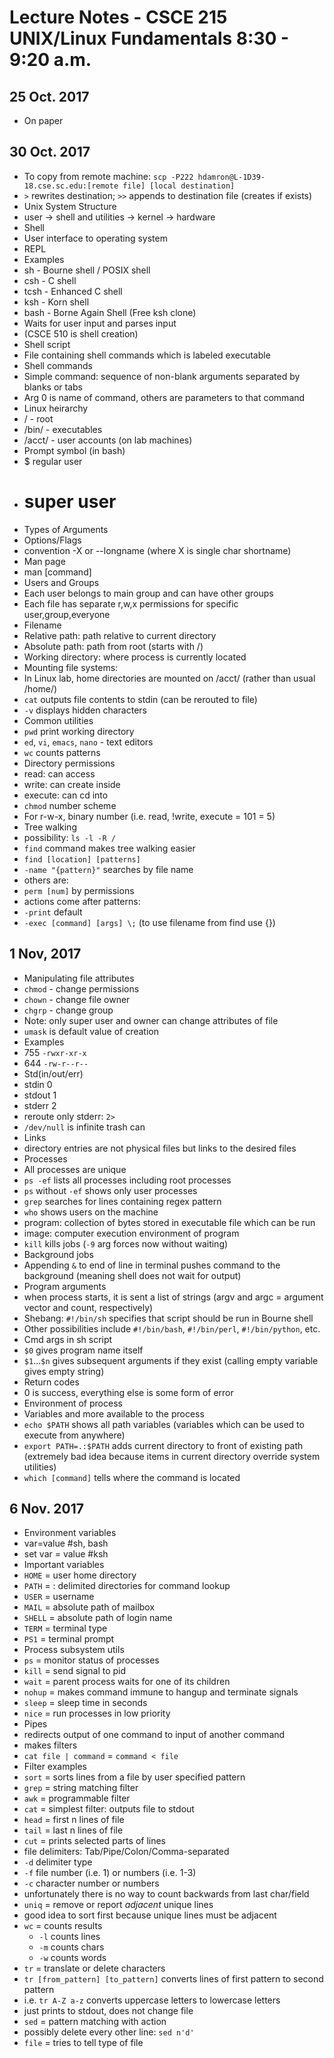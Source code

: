 Lecture Notes - CSCE 215 UNIX/Linux Fundamentals 8:30 - 9:20 a.m.
=================================================================

## 25 Oct. 2017
* On paper

## 30 Oct. 2017
* To copy from remote machine: `scp -P222 hdamron@L-1D39-18.cse.sc.edu:[remote file] [local destination]`
* `>` rewrites destination; `>>` appends to destination file (creates if exists)
* Unix System Structure
 * user -> shell and utilities -> kernel -> hardware
* Shell
 * User interface to operating system
 * REPL
 * Examples
  * sh - Bourne shell / POSIX shell
  * csh - C shell
  * tcsh - Enhanced C shell
  * ksh - Korn shell
  * bash - Borne Again Shell (Free ksh clone)
 * Waits for user input and parses input
 * (CSCE 510 is shell creation)
* Shell script
 * File containing shell commands which is labeled executable
* Shell commands
 * Simple command: sequence of non-blank arguments separated by blanks or tabs
  * Arg 0 is name of command, others are parameters to that command
* Linux heirarchy
 * / - root
 * /bin/ - executables
 * /acct/ - user accounts (on lab machines)
* Prompt symbol (in bash)
 * $ regular user
 * # super user
* Types of Arguments
 * Options/Flags
  * convention -X or --longname (where X is single char shortname)
* Man page
 * man [command]
* Users and Groups
 * Each user belongs to main group and can have other groups
 * Each file has separate r,w,x permissions for specific user,group,everyone
* Filename
 * Relative path: path relative to current directory
 * Absolute path: path from root (starts with /)
* Working directory: where process is currently located
* Mounting file systems:
 * In Linux lab, home directories are mounted on /acct/ (rather than usual /home/)
* `cat` outputs file contents to stdin (can be rerouted to file)
 * `-v` displays hidden characters
* Common utilities
 * `pwd` print working directory
 * `ed`, `vi`, `emacs`, `nano` - text editors
 * `wc` counts patterns
* Directory permissions
 * read: can access
 * write: can create inside
 * execute: can cd into
* `chmod` number scheme
 * For r-w-x, binary number (i.e. read, !write, execute = 101 = 5)
* Tree walking
 * possibility: `ls -l -R /`
* `find` command makes tree walking easier
 * `find [location] [patterns]`
  * `-name "{pattern}"` searches by file name
  * others are:
   * `perm [num]` by permissions
  * actions come after patterns:
   * `-print` default
   * `-exec [command] [args] \;` (to use filename from find use {})


## 1 Nov, 2017
* Manipulating file attributes
 * `chmod` - change permissions
 * `chown` - change file owner
 * `chgrp` - change group
 * Note: only super user and owner can change attributes of file
 * `umask` is default value of creation
 * Examples
  * 755 `-rwxr-xr-x`
  * 644 `-rw-r--r--`
* Std(in/out/err)
 * stdin 0
 * stdout 1
 * stderr 2
 * reroute only stderr: `2>`
 * `/dev/null` is infinite trash can
* Links
 * directory entries are not physical files but links to the desired files
* Processes
 * All processes are unique
 * `ps -ef` lists all processes including root processes
  * `ps` without `-ef` shows only user processes
 * `grep` searches for lines containing regex pattern
 * `who` shows users on the machine
 * program: collection of bytes stored in executable file which can be run
 * image: computer execution environment of program
 * `kill` kills jobs (`-9` arg forces now without waiting)
* Background jobs
 * Appending `&` to end of line in terminal pushes command to the background (meaning shell does not wait for output)
* Program arguments
 * when process starts, it is sent a list of strings (argv and argc = argument vector and count, respectively)
* Shebang: `#!/bin/sh` specifies that script should be run in  Bourne shell
 * Other possibilities include `#!/bin/bash`, `#!/bin/perl`, `#!/bin/python`, etc.
* Cmd args in sh script
 * `$0` gives program name itself
 * `$1`...`$n` gives subsequent arguments if they exist (calling empty variable gives empty string)
* Return codes
 * 0 is success, everything else is some form of error
* Environment of process
 * Variables and more available to the process
 * `echo $PATH` shows all path variables (variables which can be used to execute from anywhere)
 * `export PATH=.:$PATH` adds current directory to front of existing path (extremely bad idea because items in current directory override system utilities)
* `which [command]` tells where the command is located

## 6 Nov. 2017
* Environment variables
 * var=value #sh, bash
 * set var = value #ksh
* Important variables
 * `HOME` = user home directory
 * `PATH` = : delimited directories for command lookup
 * `USER` = username
 * `MAIL` = absolute path of mailbox
 * `SHELL` = absolute path of login name
 * `TERM` = terminal type
 * `PS1` = terminal prompt
* Process subsystem utils
 * `ps` = monitor status of processes
 * `kill` = send signal to pid
 * `wait` = parent process waits for one of its children
 * `nohup` = makes command immune to hangup and terminate signals
 * `sleep` = sleep time in seconds
 * `nice` = run processes in low priority
* Pipes
 * redirects output of one command to input of another command
 * makes filters
* `cat file | command` = `command < file`
* Filter examples
 * `sort` = sorts lines from a file by user specified pattern
 * `grep` = string matching filter
 * `awk` = programmable filter
 * `cat` = simplest filter: outputs file to stdout
 * `head` = first n lines of file
 * `tail` = last n lines of file
 * `cut` = prints selected parts of lines
  * file delimiters: Tab/Pipe/Colon/Comma-separated
  * `-d` delimiter type
  * `-f` file number (i.e. 1) or numbers (i.e. 1-3)
  * `-c` character number or numbers
  * unfortunately there is no way to count backwards from last char/field
 * `uniq` = remove or report _adjacent_ unique lines
  * good idea to sort first because unique lines must be adjacent
 * `wc` = counts results
   * `-l` counts lines
   * `-m` counts chars
   * `-w` counts words
 * `tr` = translate or delete characters
  * `tr [from_pattern] [to_pattern]` converts lines of first pattern to second pattern
  * i.e. `tr A-Z a-z` converts uppercase letters to lowercase letters
  * just prints to stdout, does not change file
 * `sed` = pattern matching with action
  * possibly delete every other line: `sed n'd'`
 * `file` = tries to tell type of file
